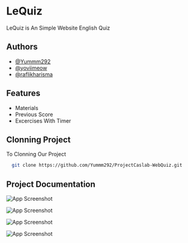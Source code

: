 
# LeQuiz

LeQuiz is An Simple Website English Quiz




## Authors

- [@Yummm292](https://www.github.com/Yummm292)
- [@yoviimeow](https://github.com/yoviimeow)
- [@raflikharisma](https://github.com/raflikharisma)


## Features

- Materials
- Previous Score
- Excercises With Timer


## Clonning Project

To Clonning Our Project
```bash
  git clone https://github.com/Yummm292/ProjectCaslab-WebQuiz.git
```


## Project Documentation

![App Screenshot](https://i.ibb.co/WnVksDL/Screenshot-2022-07-18-174500.png)


![App Screenshot](https://i.ibb.co/mB3h5fF/Screenshot-2022-07-18-174542.png)


![App Screenshot](https://i.ibb.co/84Cwv4w/Screenshot-2022-07-18-174609.png)


![App Screenshot](https://i.ibb.co/d7Mkwmf/Screenshot-2022-07-18-174635.png)

